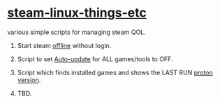 # [steam-linux-things-etc](https://github.com/arrowgent/steam-linux-things-etc)
various simple scripts for managing steam QOL.

1) Start steam [offline](https://github.com/arrowgent/steam-linux-things-etc/tree/master/offline) without login.

2) Script to set [Auto-update](https://github.com/arrowgent/steam-linux-things-etc/tree/master/noupdate) for ALL games/tools to OFF.

3) Script which finds installed games and shows the LAST RUN [proton version](https://github.com/arrowgent/steam-linux-things-etc/tree/master/protonlist).

4) TBD.
